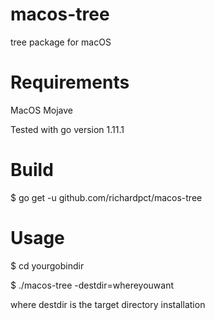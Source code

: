 # macos-tree
tree package for macOS

# Requirements
MacOS Mojave

Tested with go version 1.11.1

# Build
$ go get -u github.com/richardpct/macos-tree

# Usage
$ cd yourgobindir

$ ./macos-tree -destdir=whereyouwant

where destdir is the target directory installation
